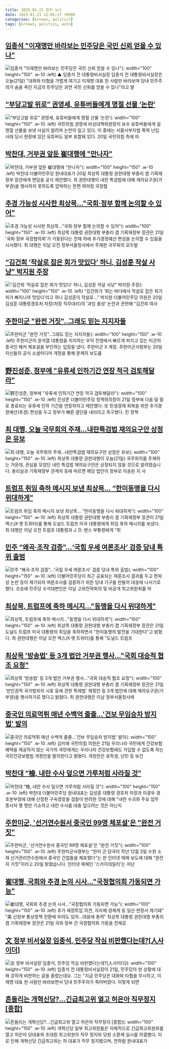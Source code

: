 ```yaml
---
title: 2025.01.21 정치 뉴스
date: 2025-01-21 12:05:17 +0900
categories: [krnews, politics]
tags: [krnews, politics, auto]
---
```

## [임종석 "이재명만 바라보는 민주당은 국민 신뢰 얻을 수 있나"](https://n.news.naver.com/mnews/article/055/0001225401)

![임종석 "이재명만 바라보는 민주당은 국민 신뢰 얻을 수 있나"](https://mimgnews.pstatic.net/image/origin/055/2025/01/21/1225401.jpg?type=nf220_150){: width="100" height="150" .w-10 .left}
▲ 임종석 전 대통령비서실장 임종석 전 대통령비서실장은 오늘(21일) "대화와 타협을 가볍게 여기고 이재명 대표 한 사람만 바라보며 당내 민주주의가 숨을 죽인 지금의 민주당은 과연 국민 신뢰를 얻을 수 있나"라고 말

## [“부당고발 위로” 권영세, 유튜버들에게 명절 선물 ‘논란’](https://n.news.naver.com/mnews/article/014/0005298617)

![“부당고발 위로” 권영세, 유튜버들에게 명절 선물 ‘논란’](https://mimgnews.pstatic.net/image/origin/014/2025/01/21/5298617.jpg?type=nf220_150){: width="100" height="150" .w-10 .left}
국민의힘 권영세 비상대책위원장이 보수 유튜버들에게 설 명절 선물을 보낸 사실이 알려져 논란이 일고 있다. 이 중에는 서울서부지법 폭력 난입 사태 당시 현장에 있던 유튜버도 일부 포함돼 있다. 20일 국민의힘 측에 따

## [박찬대, 거부권 앞둔 崔대행에 "만나자"](https://n.news.naver.com/mnews/article/011/0004442060)

![박찬대, 거부권 앞둔 崔대행에 "만나자"](https://mimgnews.pstatic.net/image/origin/011/2025/01/20/4442060.jpg?type=nf220_150){: width="100" height="150" .w-10 .left}
박찬대 더불어민주당 원내대표가 20일 최상목 대통령 권한대행 부총리 겸 기획재정부 장관에게 면담을 공식 제안했다. 최 권한대행이 내란 특검법에 대해 재의요구권(거부권)을 행사하지 못하도록 압박하는 한편 여야정 국정협

## [추경 가능성 시사한 최상목…"국회·정부 함께 논의할 수 있어"](https://n.news.naver.com/mnews/article/277/0005536070)

![추경 가능성 시사한 최상목…"국회·정부 함께 논의할 수 있어"](https://mimgnews.pstatic.net/image/origin/277/2025/01/21/5536070.jpg?type=nf220_150){: width="100" height="150" .w-10 .left}
최상목 대통령 권한대행 부총리 겸 기획재정부 장관은 21일 '국회·정부 국정협의회'가 가동된다는 전제 하에 추가경정예산 편성을 논의할 수 있음을 시사했다. 최 대행은 이날 오전 정부서울청사에서 주재한 국무회의 모두발

## [“김건희 ‘작살로 잡은 회가 맛있다’ 하니, 김성훈 작살 사냥” 박지원 주장](https://n.news.naver.com/mnews/article/081/0003512397)

![“김건희 ‘작살로 잡은 회가 맛있다’ 하니, 김성훈 작살 사냥” 박지원 주장](https://mimgnews.pstatic.net/image/origin/081/2025/01/20/3512397.jpg?type=nf220_150){: width="100" height="150" .w-10 .left}
“김건희가 ‘회는 바다에서 작살로 잡은 회가 피가 빠지니까 맛있다’라고 하니 김성훈이 작살로…” 박지원 더불어민주당 의원은 20일 김성훈 대통령경호처 차장(처장 직무대리)의 ‘과잉 충성’ 논란과 관련해 “김건희 여사

## [주한미군 "완전 거짓"..그래도 믿는 지지자들](https://n.news.naver.com/mnews/article/018/0005928791)

![주한미군 "완전 거짓"..그래도 믿는 지지자들](https://mimgnews.pstatic.net/image/origin/018/2025/01/21/5928791.jpg?type=nf220_150){: width="100" height="150" .w-10 .left}
주한미군이 윤석열 대통령을 지지하는 우익 진영에서 빠르게 퍼지고 있는 미군의 중국인 해커 체포설을 부인하는 입장을 냈다. 주한미군 X 계정. 주한미군사령부는 20일 자신들의 공식 소셜미디어 개정을 통해 문제의 보도를

## [野진성준, 정부에 "유류세 인하기간 연장 적극 검토해달라"](https://n.news.naver.com/mnews/article/008/0005143949)

![野진성준, 정부에 "유류세 인하기간 연장 적극 검토해달라"](https://mimgnews.pstatic.net/image/origin/008/2025/01/21/5143949.jpg?type=nf220_150){: width="100" height="150" .w-10 .left}
진성준 더불어민주당 정책위의장이 21일 정부에 다음 달 말로 종료되는 유류세 인하 기간을 연장하자고 제안했다. 또 민생경제 회복을 위한 추가경정예산(추경) 편성을 두고 정부가 빠른 결단을 내리라고 촉구했다. 진 정책

## [최 대행, 오늘 국무회의 주재…내란특검법 재의요구안 상정은 유보](https://n.news.naver.com/mnews/article/056/0011878592)

![최 대행, 오늘 국무회의 주재…내란특검법 재의요구안 상정은 유보](https://mimgnews.pstatic.net/image/origin/056/2025/01/21/11878592.jpg?type=nf220_150){: width="100" height="150" .w-10 .left}
최상목 대통령 권한대행이 오늘(21일) 국무회의를 주재하는 가운데, 관심을 모았던 내란 특검법 재의요구안은 상정되지 않을 것으로 알려졌습니다. 총리실과 기획재정부 관계자 등에 따르면 해당 법안이 정부로 이송된 지 사

## [트럼프 취임 축하 메시지 보낸 최상목… “한미동맹을 다시 위대하게”](https://n.news.naver.com/mnews/article/366/0001048579)

![트럼프 취임 축하 메시지 보낸 최상목… “한미동맹을 다시 위대하게”](https://mimgnews.pstatic.net/image/origin/366/2025/01/21/1048579.jpg?type=nf220_150){: width="100" height="150" .w-10 .left}
최상목 대통령 권한대행 부총리 겸 기획재정부 장관이 21일 엑스(X·옛 트위터)를 통해 도널드 트럼프 미국 대통령에게 취임 축하 메시지를 보냈다. 최 대행은 이날 오전 트럼프 대통령과 J. D. 밴스 부통령에게 “취

## [민주 “왜곡·조작 검증”…‘국힘 우세 여론조사’ 검증 당내 특위 출범](https://n.news.naver.com/mnews/article/028/0002727535)

![민주 “왜곡·조작 검증”…‘국힘 우세 여론조사’ 검증 당내 특위 출범](https://mimgnews.pstatic.net/image/origin/028/2025/01/20/2727535.jpg?type=nf220_150){: width="100" height="150" .w-10 .left}
더불어민주당이 최근 공표되는 여론조사 결과를 두고 편파성 논란 등이 제기되자 여론조사를 검증하기 위한 당내 기구를 만들어 대응에 나서기로 했다. 조승래 민주당 수석대변인은 이날 고위전략회의 및 비공개 최고위원회를 마

## [최상목, 트럼프에 축하 메시지…"동맹을 다시 위대하게"](https://n.news.naver.com/mnews/article/119/0002915857)

![최상목, 트럼프에 축하 메시지…"동맹을 다시 위대하게"](https://mimgnews.pstatic.net/image/origin/119/2025/01/21/2915857.jpg?type=nf220_150){: width="100" height="150" .w-10 .left}
최상목 대통령 권한대행 부총리 겸 기획재정부 장관은 21일 도널드 트럼프 미국 대통령의 취임을 축하하면서 "한미동맹의 발전을 기대한다"고 밝혔다. 최 권한대행은 이날 오전 엑스(X·옛 트위터)를 통해 "도널드 트럼프

## [최상목 '방송법' 등 3개 법안 거부권 행사…"국회 대승적 협조 요청"](https://n.news.naver.com/mnews/article/448/0000503581)

![최상목 '방송법' 등 3개 법안 거부권 행사…"국회 대승적 협조 요청"](https://mimgnews.pstatic.net/image/origin/448/2025/01/21/503581.jpg?type=nf220_150){: width="100" height="150" .w-10 .left}
최상목 대통령 권한대행 부총리 겸 기획재정부 장관은 21일 '반인권적 국가범죄의 시효 등에 관한 특례법' 제정안 등 3개 법안에 대해 재의요구권(거부권)을 행사하기로 했다고 밝혔다. 최 권한대행은 이날 정부서울청사에

## [중국인 의료먹튀 매년 수백억 줄줄…'건보 무임승차 방지법' 발의](https://n.news.naver.com/mnews/article/421/0008034025)

![중국인 의료먹튀 매년 수백억 줄줄…'건보 무임승차 방지법' 발의](https://mimgnews.pstatic.net/image/origin/421/2025/01/21/8034025.jpg?type=nf220_150){: width="100" height="150" .w-10 .left}
김미애 국민의힘 의원은 21일 우리나라 국민에게 건강보험 혜택을 제공하지 않는 국가의 국민에게는 우리나라 건강보험에도 가입할 수 없도록 하는 국민건강보험법 개정안을 발의한다고 밝혔다. 개정안은 유학생, 난민 등 보건

## [박찬대 “檢, 내란 수사 덮으면 가루처럼 사라질 것”](https://n.news.naver.com/mnews/article/449/0000297470)

![박찬대 “檢, 내란 수사 덮으면 가루처럼 사라질 것”](https://mimgnews.pstatic.net/image/origin/449/2025/01/21/297470.jpg?type=nf220_150){: width="100" height="150" .w-10 .left}
박찬대 더불어민주당 원내대표는 김성훈 대통령 경호처 차장과 이광우 경호본부장에 대해 신청한 구속영장을 검찰이 반려한 것에 대해 "내란 수괴와 주요 임무 종사자 몇 명만 기소하고 내란 수사를 대충 덮으려는 것은 아닌지

## [주한미군, '선거연수원서 중국인 99명 체포설'은 "완전 거짓"](https://n.news.naver.com/mnews/article/422/0000707056)

![주한미군, '선거연수원서 중국인 99명 체포설'은 "완전 거짓"](https://mimgnews.pstatic.net/image/origin/422/2025/01/20/707056.jpg?type=nf220_150){: width="100" height="150" .w-10 .left}
주한미군사령부는 "한미 군 당국이 작년 12월 3일 수원 소재 선거관리연수원에서 중국인 간첩들을 체포했다"는 한 인터넷 매체 보도에 대해 "완전히 거짓"이라고 20일 밝혔습니다. 인터넷 매체인 '스카이데일리'는 지난

## [崔대행, 국회와 추경 논의 시사…"국정협의회 가동되면 가능"](https://n.news.naver.com/mnews/article/001/0015171458)

![崔대행, 국회와 추경 논의 시사…"국정협의회 가동되면 가능"](https://mimgnews.pstatic.net/image/origin/001/2025/01/21/15171458.jpg?type=nf220_150){: width="100" height="150" .w-10 .left}
추가 재정투입 의견, 지자체·경제계 등 일선 현장서 제기돼" "美 신정부 통상정책 전환에 우려도 있어…대응에 총력" 최상목 대통령 권한대행 부총리 겸 기획재정부 장관은 21일 국회·정부 간 국정협의회 가동을 전제로

## [文 정부 비서실장 임종석, 민주당 작심 비판했다는데?[人사이더]](https://n.news.naver.com/mnews/article/029/0002930914)

![文 정부 비서실장 임종석, 민주당 작심 비판했다는데?[人사이더]](https://mimgnews.pstatic.net/image/origin/029/2025/01/21/2930914.jpg?type=nf220_150){: width="100" height="150" .w-10 .left}
임종석 전 대통령비서실장이 21일, 민주당의 현 상황에 대해 강하게 비판하는 글을 올렸는데요. 그는 "지금 민주당은 대화와 타협을 무시하고, 이재명 대표 한 사람만 바라보면서 당내 민주주의가 죽어버렸다. 이렇게 되면

## [흔들리는 개혁신당?…긴급최고위 열고 허은아 직무정지 [종합]](https://n.news.naver.com/mnews/article/015/0005084893)

![흔들리는 개혁신당?…긴급최고위 열고 허은아 직무정지 [종합]](https://mimgnews.pstatic.net/image/origin/015/2025/01/21/5084893.jpg?type=nf220_150){: width="100" height="150" .w-10 .left}
개혁신당 일부 최고위원들은 자체적으로 긴급최고위원회를 열고 허은아 당대표와 조대원 최고위원의 직무 정지와 당원 소환제 실시를 의결했다. 이로 인해 개혁신당 긴급최고위는 허 대표가 직무 정지됐으며, 천하람 원내대표가

